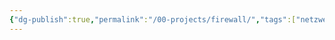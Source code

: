 ```yaml
---
{"dg-publish":true,"permalink":"/00-projects/firewall/","tags":["netzwerk/firewall","hardware/information"],"noteIcon":"","updated":"2025-03-16T10:16:33.291+01:00"}
---
```


